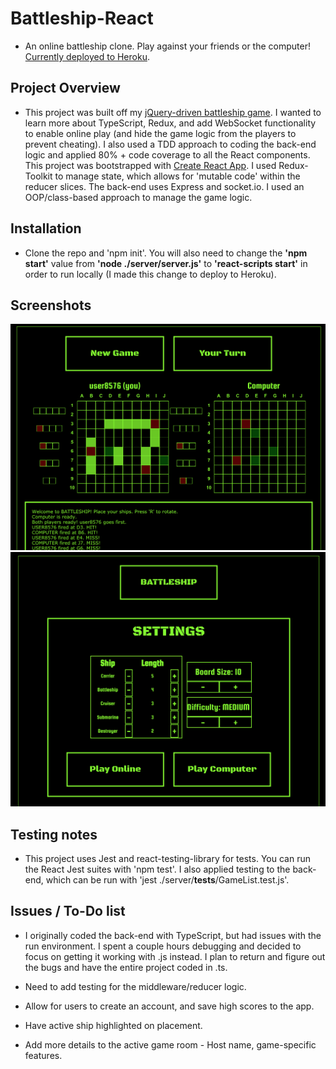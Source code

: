 # Battleship-React

* An online battleship clone. Play against your friends or the computer! [Currently deployed to Heroku](https://alex-battleship.herokuapp.com/).

## Project Overview

* This project was built off my [jQuery-driven battleship game](https://github.com/alex-hladun/battleShip). I wanted to learn more about TypeScript, Redux, and add WebSocket functionality to enable online play (and hide the game logic from the players to prevent cheating). I also used a TDD approach to coding the back-end logic and applied 80% + code coverage to all the React components. This project was bootstrapped with [Create React App](https://github.com/facebook/create-react-app). I used Redux-Toolkit to manage state, which allows for 'mutable code' within the reducer slices. The back-end uses Express and socket.io. I used an OOP/class-based approach to manage the game logic.


## Installation

* Clone the repo and 'npm init'. You will also need to change the **'npm start'** value from **'node ./server/server.js'** to **'react-scripts start'** in order to run locally (I made this change to deploy to Heroku). 

## Screenshots
![Game](./docs/game.png)
![Settings Panel](./docs/settings.png)

## Testing notes

* This project uses Jest and react-testing-library for tests. You can run the React Jest suites with 'npm test'. I also applied testing to the back-end, which can be run with 'jest ./server/__tests__/GameList.test.js'.

## Issues / To-Do list

* I originally coded the back-end with TypeScript, but had issues with the run environment. I spent a couple hours debugging and decided to focus on getting it working with .js instead. I plan to return and figure out the bugs and have the entire project coded in .ts.

* Need to add testing for the middleware/reducer logic.

* Allow for users to create an account, and save high scores to the app. 

* Have active ship highlighted on placement.

* Add more details to the active game room - Host name, game-specific features.
